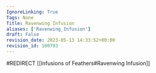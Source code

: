 ```yaml
---
IgnoreLinking: True
Tags: None
Title: Ravenwing Infusion
aliases: ['Ravenwing_Infusion']
draft: False
revision_date: 2023-05-13 14:33:52+00:00
revision_id: 100703
---
```


#REDIRECT [[Infusions of Feathers#Ravenwing Infusion]]